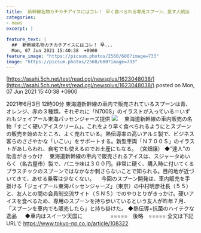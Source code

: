 ```yaml
---
title:  新幹線名物カチカチアイスにはコレ！ 早く食べられる専用スプーン、愛す人続出　車内で販売中  
categories:
- news
excerpt: |
  
feature_text: |
  ##  新幹線名物カチカチアイスにはコレ！ 早...
  Mon, 07 Jun 2021 15:40:38  +0900
feature_image: "https://picsum.photos/2560/600?image=733"
image: "https://picsum.photos/2560/600?image=733"
---
```


[https://asahi.5ch.net/test/read.cgi/newsplus/1623048038/](https://asahi.5ch.net/test/read.cgi/newsplus/1623048038/)
posted on Mon, 07 Jun 2021 15:40:38  +0900

<!--more-->

2021年6月3日 12時00分 東海道新幹線の車内で販売されているスプーンは青、オレンジ、赤の３種類。それぞれに「N700S」のイラストが入っている＝いずれもジェイアール東海パッセンジャーズ提供 ![](https://static.tokyo-np.co.jp/image/article/size1/9/9/2/b/992b1f537a998dfa89ed1af1181a501a_2.jpg) 　東海道新幹線の車内販売の名物「すごく硬いアイスクリーム」。これをより早く食べられるようにとスプーンの販売を始めたところ、よく売れている。熱伝導率の高いアルミ製で、ビジネス客らのささやかな「いこい」をサポートする。新型車両「Ｎ７００Ｓ」のイラストがあしらわれ、自宅でも使えるのでお土産にもなる。　（宮畑譲） ◆”達人”の助言がきっかけ 　東海道新幹線の車内で販売されるアイスは、スジャータめいらく（名古屋市）製で、バニラ味は３００円。非常に硬く、購入時に付いてくるプラスチックのスプーンではなかなか刺さらないことで知られる。目的地が近づいてきて、あせる乗客は少なくない。 　今回のスプーン開発は、車内販売を手掛ける「ジェイアール東海パッセンジャーズ」（東京）の中村明彦社長（５５）と、友人との間の会員制交流サイト（ＳＮＳ）でのやりとりがきっかけ。硬いアイスを食べるため、専用のスプーンを持ち歩いているという友人が昨年７月、「スプーンを車内でも販売したら」と持ち掛けた。 ◆熱伝導+抗菌のハイテクな逸品 　 ◆車内はスイーツ天国に 　　　　　=====　後略　===== 全文は下記URLで https://www.tokyo-np.co.jp/article/108322
